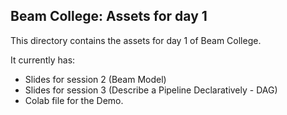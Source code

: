 ## Beam College: Assets for day 1

This directory contains the assets for day 1 of Beam College.

It currently has:
 * Slides for session 2 (Beam Model)
 * Slides for session 3 (Describe a Pipeline Declaratively - DAG) 
 * Colab file for the Demo.


